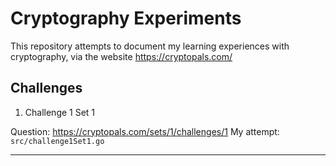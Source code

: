 # Cryptography Experiments

This repository attempts to document my learning experiences with cryptography, via the website https://cryptopals.com/

## Challenges

1. Challenge 1 Set 1

Question: https://cryptopals.com/sets/1/challenges/1
My attempt: `src/challenge1Set1.go`

**********************